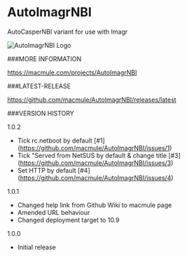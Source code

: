 # AutoImagrNBI
AutoCasperNBI variant for use with Imagr

![AutoImagrNBI Logo](https://macmule.com/wp-content/uploads/2015/05/AutoImagrNBI_256.png)

###MORE INFORMATION

https://macmule.com/projects/AutoImagrNBI

###LATEST-RELEASE

https://github.com/macmule/AutoImagrNBI/releases/latest

###VERSION HISTORY

1.0.2
* Tick rc.netboot by default [#1] (https://github.com/macmule/AutoImagrNBI/issues/1)
* Tick "Served from NetSUS by default & change title [#3] (https://github.com/macmule/AutoImagrNBI/issues/3)
* Set HTTP by default [#4] (https://github.com/macmule/AutoImagrNBI/issues/4)

1.0.1
* Changed help link from Github Wiki to macmule page
* Amended URL behaviour
* Changed deployment target to 10.9

1.0.0
* Initial release
